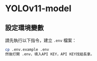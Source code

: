 # YOLOv11-model

## 設定環境變數
請先執行以下指令，建立 `.env` 檔案：
```sh
cp .env.example .env
然後打開 .env，填入API KEY，API KEY找組長拿。